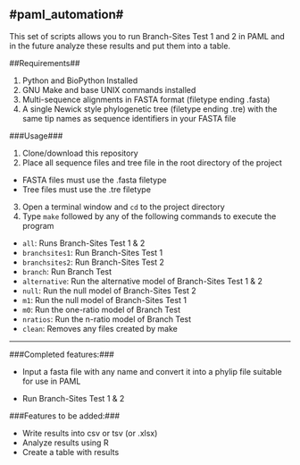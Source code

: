 #paml_automation#
---

This set of scripts allows you to run Branch-Sites Test 1 and 2 in PAML and in the future analyze these results and put them into a table.

##Requirements##

1. Python and BioPython Installed
2. GNU Make and base UNIX commands installed
3. Multi-sequence alignments in FASTA format (filetype ending .fasta)
4. A single Newick style phylogenetic tree (filetype ending .tre) with the same tip names as sequence identifiers in your FASTA file

###Usage###

1. Clone/download this repository
2. Place all sequence files and tree file in the root directory of the project
  * FASTA files must use the .fasta filetype
  * Tree files must use the .tre filetype
3. Open a terminal window and `cd` to the project directory
4. Type `make` followed by any of the following commands to execute the program
  * `all`: Runs Branch-Sites Test 1 & 2
  * `branchsites1`: Run Branch-Sites Test 1
  * `branchsites2`: Run Branch-Sites Test 2
  * `branch`: Run Branch Test
  * `alternative`: Run the alternative model of Branch-Sites Test 1 & 2
  * `null`: Run the null model of Branch-Sites Test 2
  * `m1`: Run the null model of Branch-Sites Test 1
  * `m0`: Run the one-ratio model of Branch Test
  * `nratios`: Run the n-ratio model of Branch Test
  * `clean`: Removes any files created by make

---

###Completed features:###

* Input a fasta file with any name and convert it into a phylip file suitable for use in PAML

* Run Branch-Sites Test 1 & 2

###Features to be added:###

* Write results into csv or tsv (or .xlsx)
* Analyze results using R
* Create a table with results
